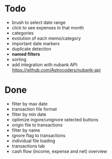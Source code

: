 # Todo

- brush to select date range
- click to see expenses in that month
- categories
- evolution of each memo/category
- important date markers
- duplicate detection
- **named filters**
- sorting
- add integration with nubank API: https://github.com/Astrocoders/nubank-api

# Done

- filter by max date
- transaction file format
- filter by min date
- optimize ingore/unignore selected buttons
- origin file to transactions
- filter by name
- ignore flag to transactions
- individual file loading
- transactions tab
- cash flow (income, expense and net) overview